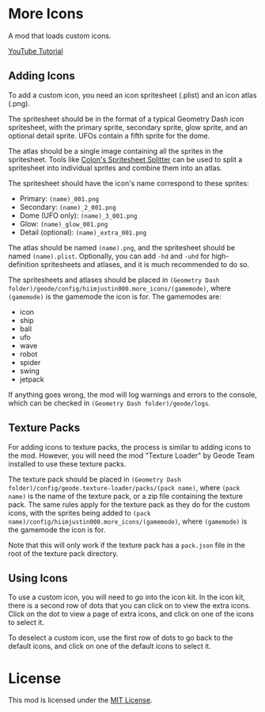 # More Icons
A mod that loads custom icons.

[YouTube Tutorial](https://youtu.be/s2AM98Yj59k)

## Adding Icons
To add a custom icon, you need an icon spritesheet (.plist) and an icon atlas (.png).

The spritesheet should be in the format of a typical Geometry Dash icon spritesheet, with the primary sprite, secondary sprite, glow sprite, and an optional detail sprite. UFOs contain a fifth sprite for the dome.

The atlas should be a single image containing all the sprites in the spritesheet. Tools like [Colon's Spritesheet Splitter](https://gdcolon.com/gdsplitter) can be used to split a spritesheet into individual sprites and combine them into an atlas.

The spritesheet should have the icon's name correspond to these sprites:
- Primary: `(name)_001.png`
- Secondary: `(name)_2_001.png`
- Dome (UFO only): `(name)_3_001.png`
- Glow: `(name)_glow_001.png`
- Detail (optional): `(name)_extra_001.png`

The atlas should be named `(name).png`, and the spritesheet should be named `(name).plist`. Optionally, you can add `-hd` and `-uhd` for high-definition spritesheets and atlases, and it is much recommended to do so.

The spritesheets and atlases should be placed in `(Geometry Dash folder)/geode/config/hiimjustin000.more_icons/(gamemode)`, where `(gamemode)` is the gamemode the icon is for. The gamemodes are:
- icon
- ship
- ball
- ufo
- wave
- robot
- spider
- swing
- jetpack

If anything goes wrong, the mod will log warnings and errors to the console, which can be checked in `(Geometry Dash folder)/geode/logs`.

## Texture Packs
For adding icons to texture packs, the process is similar to adding icons to the mod. However, you will need the mod "Texture Loader" by Geode Team installed to use these texture packs.

The texture pack should be placed in `(Geometry Dash folder)/config/geode.texture-loader/packs/(pack name)`, where `(pack name)` is the name of the texture pack, or a zip file containing the texture pack. The same rules apply for the texture pack as they do for the custom icons, with the sprites being added to `(pack name)/config/hiimjustin000.more_icons/(gamemode)`, where `(gamemode)` is the gamemode the icon is for.

Note that this will only work if the texture pack has a `pack.json` file in the root of the texture pack directory.

## Using Icons
To use a custom icon, you will need to go into the icon kit. In the icon kit, there is a second row of dots that you can click on to view the extra icons. Click on the dot to view a page of extra icons, and click on one of the icons to select it.

To deselect a custom icon, use the first row of dots to go back to the default icons, and click on one of the default icons to select it.

# License
This mod is licensed under the [MIT License](./LICENSE).